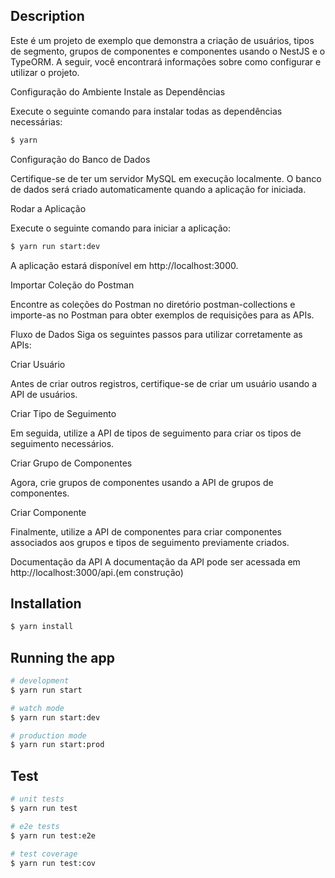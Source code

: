 
## Description

Este é um projeto de exemplo que demonstra a criação de usuários, tipos de segmento, grupos de componentes e componentes usando o NestJS e o TypeORM. A seguir, você encontrará informações sobre como configurar e utilizar o projeto.

Configuração do Ambiente
Instale as Dependências

Execute o seguinte comando para instalar todas as dependências necessárias:

```bash
$ yarn
```
Configuração do Banco de Dados

Certifique-se de ter um servidor MySQL em execução localmente. O banco de dados será criado automaticamente quando a aplicação for iniciada.

Rodar a Aplicação

Execute o seguinte comando para iniciar a aplicação:

```bash
$ yarn run start:dev
```
A aplicação estará disponível em http://localhost:3000.

Importar Coleção do Postman

Encontre as coleções do Postman no diretório postman-collections e importe-as no Postman para obter exemplos de requisições para as APIs.

Fluxo de Dados
Siga os seguintes passos para utilizar corretamente as APIs:

Criar Usuário

Antes de criar outros registros, certifique-se de criar um usuário usando a API de usuários.

Criar Tipo de Seguimento

Em seguida, utilize a API de tipos de seguimento para criar os tipos de seguimento necessários.

Criar Grupo de Componentes

Agora, crie grupos de componentes usando a API de grupos de componentes.

Criar Componente

Finalmente, utilize a API de componentes para criar componentes associados aos grupos e tipos de seguimento previamente criados.

Documentação da API
A documentação da API pode ser acessada em http://localhost:3000/api.(em construção)


## Installation

```bash
$ yarn install
```

## Running the app

```bash
# development
$ yarn run start

# watch mode
$ yarn run start:dev

# production mode
$ yarn run start:prod
```

## Test

```bash
# unit tests
$ yarn run test

# e2e tests
$ yarn run test:e2e

# test coverage
$ yarn run test:cov
```

